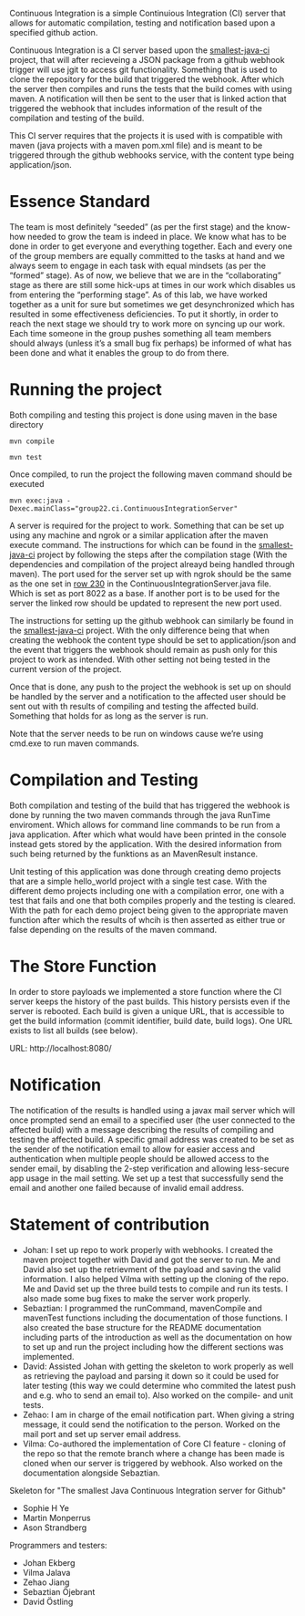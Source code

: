 Continuous Integration is a simple Continuious Integration (CI) server that allows for automatic
compilation, testing and notification based upon a specified github action.

<!-- ADD MORE IN DEPTH PARAGRAPH DESCRIBING PROJECT -->
Continuous Integration is a CI server based upon the [smallest-java-ci](https://github.com/KTH-DD2480/smallest-java-ci) project, that will after recieveing a JSON package from a github webhook trigger will use jgit to access git functionality. Something that is used to clone the repository for the build that triggered the webhook. After which the server then compiles and runs the tests that the build comes with using maven. A notification will then be sent to the user that is linked action that triggered the webhook that includes information of the result of the compilation and testing of the build. 

This CI server requires that the projects it is used with is compatible with maven (java projects with a maven pom.xml file) and is meant to be triggered through the github webhooks service, with the content type being application/json.

# Essence Standard
The team is most definitely “seeded” (as per the first stage) and the know-how needed to grow the team is indeed in place. We know what has to be done in order to get everyone and everything together. Each and every one of the group members are equally committed to the tasks at hand and we always seem to engage in each task with equal mindsets (as per the “formed” stage). As of now, we believe that we are in the “collaborating” stage as there are still some hick-ups at times in our work which disables us from entering the “performing stage”. As of this lab, we have worked together as a unit for sure but sometimes we get desynchronized which has resulted in some effectiveness deficiencies. To put it shortly, in order to reach the next stage we should try to work more on syncing up our work. Each time someone in the group pushes something all team members should always (unless it’s a small bug fix perhaps) be informed of what has been done and what it enables the group to do from there.

# Running the project
<!-- 
DESCRIBE THE STANDARD WAY OF COMPILING AND TESTING
mvn test for example 
-->
Both compiling and testing this project is done using maven in the base directory

```mvn compile```

```mvn test```

Once compiled, to run the project the following maven command should be executed

```mvn exec:java -Dexec.mainClass="group22.ci.ContinuousIntegrationServer"```

A server is required for the project to work. Something that can be set up using any machine and ngrok or a similar application after the maven execute command. The instructions for which can be found in the [smallest-java-ci](https://github.com/KTH-DD2480/smallest-java-ci) project by following the steps after the compilation stage (With the dependencies and compilation of the project alreayd being handled through maven). The port used for the server set up with ngrok should be the same as the one set in [row 230](https://github.com/Group22DD2480/Continuous-Integration/blob/ef5448618eb132c656ad4b6bccd4c71c117e0ec2/src/main/java/group22/ci/ContinuousIntegrationServer.java#L230) in the ContinuousIntegrationServer.java file. Which is set as port 8022 as a base. If another port is to be used for the server the linked row should be updated to represent the new port used.

The instructions for setting up the github webhook can similarly be found in the [smallest-java-ci](https://github.com/KTH-DD2480/smallest-java-ci) project. With the only difference being that when creating the webhook the content type should be set to application/json and the event that triggers the webhook should remain as push only for this project to work as intended. With other setting not being tested in the current version of the project.

Once that is done, any push to the project the webhook is set up on should be handled by the server and a notification to the affected user should be sent out with th results of compiling and testing the affected build. Something that holds for as long as the server is run. 

Note that the server needs to be run on windows cause we’re using cmd.exe to run maven commands.

# Compilation and Testing
<!--
DESCRIBE HOW COMPILATION HAS BEEN IMPLEMENTED AND UNIT TESTED

DESCRIBE HOW TEST EXECUTION HAS BEEN IMPLEMENTED AND UNIT TESTED
-->
Both compilation and testing of the build that has triggered the webhook is done by running the two maven commands through the java RunTime enviroment. Which allows for command line commands to be run from a java application. After which what would have been printed in the console instead gets stored by the application. With the desired information from such being returned by the funktions as an MavenResult instance.

Unit testing of this application was done through creating demo projects that are a simple hello_world project with a single test case. With the different demo projects including one with a compilation error, one with a test that fails and one that both compiles properly and the testing is cleared. With the path for each demo project being given to the appropriate maven function after which the results of whcih is then asserted as either true or false depending on the results of the maven command.

# The Store Function
In order to store payloads we implemented a store function where the CI server keeps the history of the past builds. This history persists even if the server is rebooted. Each build is given a unique URL, that is accessible to get the build information (commit identifier, build date, build logs). One URL exists to list all builds (see below).

URL: http://localhost:8080/

# Notification
<!--
DESCRIBE HOW NOTIFICATION HAS BEEN IMPLEMENTED AND UNIT TESTED
-->
The notification of the results is handled using a javax mail server which will once prompted send an email to a specified user (the user connected to the affected build) with a message describing the results of compiling and testing the affected build. A specific gmail address was created to be set as the sender of the notification email to allow for easier access and authentication when multiple people should be allowed access to the sender email, by disabling the 2-step verification and allowing less-secure app usage in the mail setting. We set up a test that successfully send the email and another one failed because of invalid email address. 

<!--# Build-list
GIVE URL FOR BUILD LIST
-->

# Statement of contribution

- Johan: I set up repo to work properly with webhooks. I created the maven project together with David and got the server to run. Me and David also set up the retrievment of the payload and saving the valid information. I also helped Vilma with setting up the cloning of the repo. Me and David set up the three build tests to compile and run its tests. I also made some bug fixes to make the server work properly.
- Sebaztian: I programmed the runCommand, mavenCompile and mavenTest functions including the documentation of those functions. I also created the base structure for the README documentation including parts of the introduction as well as the documentation on how to set up and run the project including how the different sections was implemented.
- David: Assisted Johan with getting the skeleton to work properly as well as retrieving the payload and parsing it down so it could be used for later testing (this way we could determine who commited the latest push and e.g. who to send an email to). Also worked on the compile- and unit tests.
- Zehao: I am in charge of the email notification part. When giving a string message, it could send the notification to the person. Worked on the mail port and set up server email address.
- Vilma: Co-authored the implementation of Core CI feature - cloning of the repo so that the remote branch where a change has been made is cloned when our server is triggered by webhook. Also worked on the documentation alongside Sebaztian. 

Skeleton for "The smallest Java Continuous Integration server for Github"
- Sophie H Ye
- Martin Monperrus
- Ason Strandberg

Programmers and testers:
- Johan Ekberg
- Vilma Jalava
- Zehao Jiang
- Sebaztian Öjebrant
- David Östling
